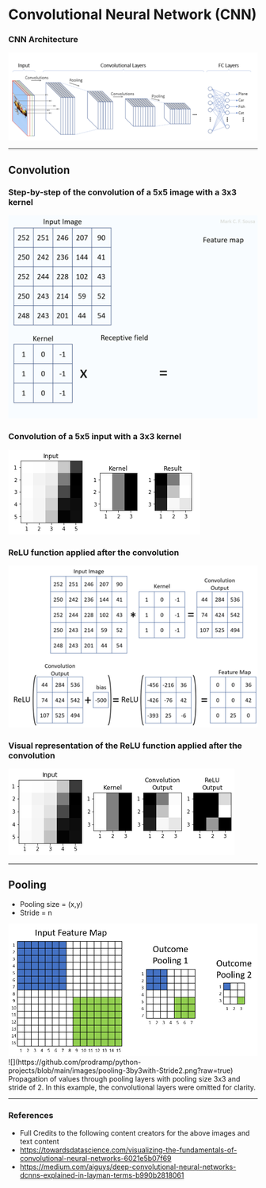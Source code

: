 # Convolutional Neural Network (CNN) #

### CNN Architecture ###
![](https://github.com/prodramp/python-projects/blob/main/images/cnn-arch.png?raw=true)

<hr>

## Convolution ##
### Step-by-step of the convolution of a 5x5 image with a 3x3 kernel ###
![](https://github.com/prodramp/python-projects/blob/main/images/5x5-img-conv-3x3kernel.png?raw=true)

### Convolution of a 5x5 input with a 3x3 kernel ###
![](https://github.com/prodramp/python-projects/blob/main/images/5x5-cov.png?raw=true)

### ReLU function applied after the convolution ###
![](https://github.com/prodramp/python-projects/blob/main/images/conv-added-relu.png?raw=true)

### Visual representation of the ReLU function applied after the convolution ###
![](https://github.com/prodramp/python-projects/blob/main/images/conv-added-relu-img.png?raw=true)

<hr>

## Pooling ##
- Pooling size = (x,y)
- Stride = n
<div align="center" background-color='white'>
  <img src="https://github.com/prodramp/python-projects/blob/main/images/pooling-3by3with-Stride2.png">
</div>
![](https://github.com/prodramp/python-projects/blob/main/images/pooling-3by3with-Stride2.png?raw=true)

<div>
Propagation of values through pooling layers with pooling size 3x3 and stride of 2. In this example, the convolutional layers were omitted for clarity.
</div>

<hr>

### References ###
- Full Credits to the following content creators for the above images and text content 
- https://towardsdatascience.com/visualizing-the-fundamentals-of-convolutional-neural-networks-6021e5b07f69
- https://medium.com/aiguys/deep-convolutional-neural-networks-dcnns-explained-in-layman-terms-b990b2818061
